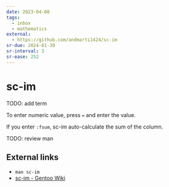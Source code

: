 ```yaml
---
date: 2023-04-08
tags:
  - inbox
  - mathematics
external:
  - https://github.com/andmarti1424/sc-im
sr-due: 2024-01-30
sr-interval: 3
sr-ease: 252
---
```


# sc-im

TODO: add term

To enter numeric value, press `=` and enter the value.

If you enter `:fsum`, sc-im auto-calculate the sum of the column.

TODO: review man

## External links

- `man sc-im`
- [sc-im - Gentoo Wiki](https://wiki.gentoo.org/wiki/Sc-im)
